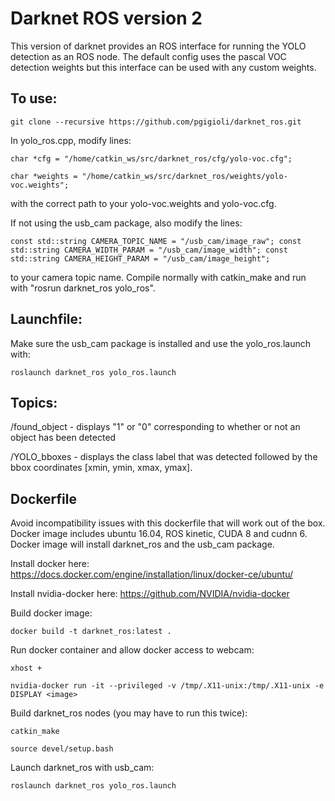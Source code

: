 # Darknet ROS version 2
This version of darknet provides an ROS interface for running the YOLO detection as an ROS node.  The default config uses the pascal VOC detection weights but this interface can be used with any custom weights.

## To use: 

`git clone --recursive https://github.com/pgigioli/darknet_ros.git`

In yolo_ros.cpp, modify lines:

`char *cfg = "/home/catkin_ws/src/darknet_ros/cfg/yolo-voc.cfg";`

`char *weights = "/home/catkin_ws/src/darknet_ros/weights/yolo-voc.weights";`
 
with the correct path to your yolo-voc.weights and yolo-voc.cfg.

If not using the usb_cam package, also modify the lines: 

`const std::string CAMERA_TOPIC_NAME = "/usb_cam/image_raw";
 const std::string CAMERA_WIDTH_PARAM = "/usb_cam/image_width";
 const std::string CAMERA_HEIGHT_PARAM = "/usb_cam/image_height";`
 
to your camera topic name.  Compile normally with catkin_make and run with "rosrun darknet_ros yolo_ros".

## Launchfile:

Make sure the usb_cam package is installed and use the yolo_ros.launch with:

`roslaunch darknet_ros yolo_ros.launch`

## Topics:

/found_object - displays "1" or "0" corresponding to whether or not an object has been detected

/YOLO_bboxes  - displays the class label that was detected followed by the bbox coordinates [xmin, ymin, xmax, ymax].

## Dockerfile
Avoid incompatibility issues with this dockerfile that will work out of the box. Docker image includes ubuntu 16.04, ROS kinetic, CUDA 8 and cudnn 6.  Docker image will install darknet_ros and the usb_cam package.
 
Install docker here: https://docs.docker.com/engine/installation/linux/docker-ce/ubuntu/

Install nvidia-docker here: https://github.com/NVIDIA/nvidia-docker

Build docker image:

`docker build -t darknet_ros:latest .`

Run docker container and allow docker access to webcam:

`xhost +`

`nvidia-docker run -it --privileged -v /tmp/.X11-unix:/tmp/.X11-unix -e DISPLAY <image>`

Build darknet_ros nodes (you may have to run this twice):

`catkin_make`

`source devel/setup.bash`

Launch darknet_ros with usb_cam:

`roslaunch darknet_ros yolo_ros.launch`

